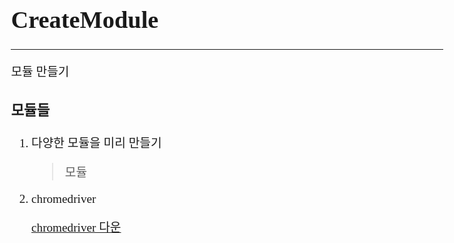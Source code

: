 <style>
	body {
		font-family: Hack;
		font-size  : 1.2em;	
	}
	span {
		font-family: 나눔바른고딕;
	}
</style>

# <span>CreateModule</span>
---
<body>
모듈 만들기

### 모듈들
1. 다양한 모듈을 미리 만들기
    >모듈
    
2. chromedriver

	[chromedriver 다운](http://chromedriver.chromium.org/downloads)

</body>
